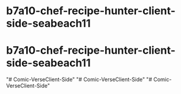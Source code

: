 # b7a10-chef-recipe-hunter-client-side-seabeach11
# b7a10-chef-recipe-hunter-client-side-seabeach11
"# Comic-VerseClient-Side" 
"# Comic-VerseClient-Side" 
"# Comic-VerseClient-Side" 
